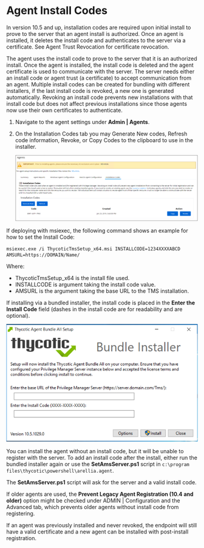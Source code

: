[title]: # (Agent Install Codes)
[tags]: # (agent,endpoint)
[priority]: # (1601)
# Agent Install Codes

In version 10.5 and up, installation codes are required upon initial install to prove to the server that an agent install is authorized. Once an agent is installed, it deletes the install code and authenticates to the server via a certificate. See Agent Trust Revocation for certificate revocation.

The agent uses the install code to prove to the server that it is an authorized install. Once the agent is installed, the install code is deleted and the agent certificate is used to communicate with the server. The server needs either an install code or agent trust (a certificate) to accept communication from an agent. Multiple install codes can be created for bundling with different installers, if the last install code is revoked, a new one is generated automatically. Revoking an install code prevents new installations with that install code but does not affect previous installations since those agents now use their own certificates to authenticate.

1. Navigate to the agent settings under __Admin | Agents__.
1. On the Installation Codes tab you may Generate New codes, Refresh code information, Revoke, or Copy Codes to the clipboard to use in the installer.

   ![Installation Codes tab](images/codes.png)

If deploying with msiexec, the following command shows an example for how to set the Install Code:

```cmdline
msiexec.exe /i ThycoticTmsSetup_x64.msi INSTALLCODE=1234XXXXABCD AMSURL=https://DOMAIN/Name/
```

Where:

* ThycoticTmsSetup_x64 is the install file used.
* INSTALLCODE is argument taking the install code value.
* AMSURL is the argument taking the base URL to the TMS installation.

If installing via a bundled installer, the install code is placed in the __Enter the Install Code__ field (dashes in the install code are for readability and are optional).

![Installation dialog](images/bundle/setup.png)

You can install the agent without an install code, but it will be unable to register with the server. To add an install code after the install, either run the bundled installer again or use the __SetAmsServer.ps1__ script in `c:\program files\thycotic\powershell\arellia.agent`.

The __SetAmsServer.ps1__ script will ask for the server and a valid install code.

If older agents are used, the __Prevent Legacy Agent Registration (10.4 and older)__ option might be checked under ADMIN | Configuration and the Advanced tab, which prevents older agents without install code from registering.

If an agent was previously installed and never revoked, the endpoint will still have a valid certificate and a new agent can be installed with post-install registration.

